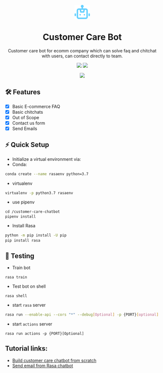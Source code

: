 <p align="center"><img src="./assets/bot.png" width="10%"></p>
<h1 align="center">Customer Care Bot</h1>
<p align="center">Customer care bot for ecomm company which can solve faq and chitchat with users, can contact directly to team.</p>

<p align="center">
  <img src="https://img.shields.io/github/pipenv/locked/python-version/horizon733/customer-care-chatbot">
  <img src="https://img.shields.io/github/pipenv/locked/dependency-version/horizon733/customer-care-chatbot/rasa?color=blueviolet&label=Rasa">
</p>

<p align="center">
  <img src="https://img.shields.io/github/repo-size/horizon733/customer-care-chatbot">
</p>

## 🛠 Features
- [x] Basic E-commerce FAQ
- [x] Basic chitchats
- [x] Out of Scope
- [x] Contact us form
- [x] Send Emails

## ⚡ Quick Setup
- Initialize a virtual environment via:
- Conda:
```bash
conda create --name rasaenv python=3.7
```
- virtualenv
```bash
virtualenv -p python3.7 rasaenv
```
- use pipenv
```
cd /customer-care-chatbot
pipenv install
```
- Install Rasa
```bash
python -m pip install -U pip
pip install rasa
```

## 🧪 Testing
- Train bot
```
rasa train
```
- Test bot on shell
```
rasa shell
```
- start `rasa` server
```bash
rasa run --enable-api --cors "*" --debug[Optional] -p {PORT}[optional]
```
- start `actions` server
```
rasa run actions -p {PORT}[Optional]
```

## Tutorial links:
- [Build customer care chatbot from scratch](https://youtu.be/u6xOgR3jEMU)
- [Send email from Rasa chatbot](https://youtu.be/UcbNmZA65pw)
